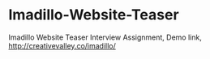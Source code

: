 # Imadillo-Website-Teaser
Imadillo Website Teaser Interview Assignment,
Demo link,
http://creativevalley.co/imadillo/